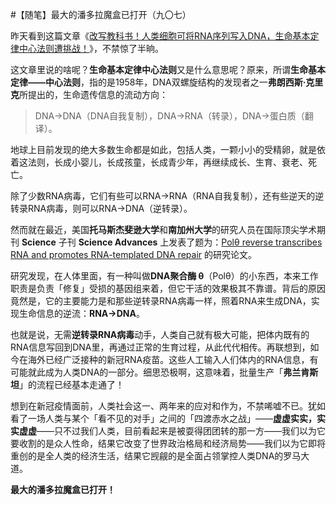 #【随笔】最大的潘多拉魔盒已打开（九〇七）

昨天看到这篇文章《[改写教科书！人类细胞可将RNA序列写入DNA，生命基本定律中心法则遭挑战！](https://mp.weixin.qq.com/s/y9cIKWOAkWAy3tqFK-J5dQ)》，不禁惊了半晌。

这文章里说的啥呢？**生命基本定律中心法则**又是什么意思呢？原来，所谓**生命基本定律——中心法则**，指的是1958年，DNA双螺旋结构的发现者之一**弗朗西斯·克里克**所提出的，生命遗传信息的流动方向：

> DNA->DNA（DNA自我复制），DNA->RNA（转录），DNA->蛋白质（翻译）。

地球上目前发现的绝大多数生命都是如此，包括人类，一颗小小的受精卵，就是依着这法则，长成小婴儿，长成孩童，长成青少年，再继续成长、生育、衰老、死亡。

除了少数RNA病毒，它们有些可以RNA->RNA（RNA自我复制），还有些逆天的逆转录RNA病毒，则可以RNA->DNA（逆转录）。

然而就在最近，美国**托马斯杰斐逊大学**和**南加州大学**的研究人员在国际顶尖学术期刊 **Science** 子刊 **Science Advances** 上发表了题为：[Polθ reverse transcribes RNA and promotes RNA-templated DNA repair](https://advances.sciencemag.org/content/7/24/eabf1771) 的研究论文。

研究发现，在人体里面，有一种叫做**DNA聚合酶 θ**（Polθ）的小东西，本来工作职责是负责「修复」受损的基因组来着，但它干活的效果极其不靠谱。背后的原因竟然是，它的主要能力是和那些逆转录RNA病毒一样，照着RNA来生成DNA，实现生命信息的逆流：**RNA->DNA**。

也就是说，无需**逆转录RNA病毒**动手，人类自己就有极大可能，把体内既有的RNA信息写回到DNA里，再通过正常的生育过程，从此代代相传。再联想到，如今在海外已经广泛接种的新冠RNA疫苗。这些人工输入人们体内的RNA信息，有可能就此成为人类DNA的一部分。细思恐极啊，这意味着，批量生产「**弗兰肯斯坦**」的流程已经基本走通了！

想到在新冠疫情面前，人类社会这一、两年来的应对和作为，不禁唏嘘不已。犹如看了一场人类与某个「看不见的对手」之间的「四渡赤水之战」——**虚虚实实，实实虚虚**——只不过我们人类，目前看起来是被耍得团团转的那一方——我们以为它要收割的是众人性命，结果它改变了世界政治格局和经济局势——我们以为它即将重创的是全人类的经济生活，结果它觊觎的是全面占领掌控人类DNA的罗马大道。

**最大的潘多拉魔盒已打开！**

